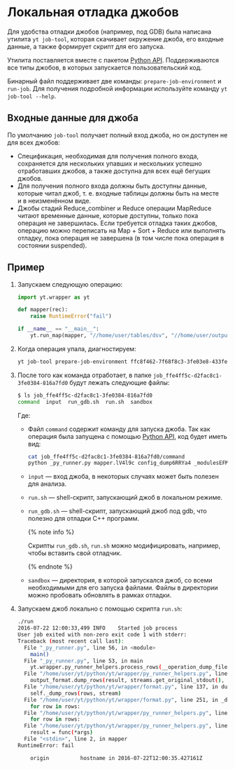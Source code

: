 # Локальная отладка джобов

Для удобства отладки джобов (например, под GDB) была написана утилита `yt job-tool`, которая скачивает окружение джоба, его входные данные, а также формирует скрипт для его запуска.

Утилита поставляется вместе с пакетом [Python API](../../../api/python/start.md). Поддерживаются все типы джобов, в которых запускается пользовательский код.

Бинарный файл поддерживает две команды: `prepare-job-environment` и `run-job`. Для получения подробной информации используйте команду `yt job-tool --help`.

## Входные данные для джоба

По умолчанию `job-tool` получает полный вход джоба, но он доступен не для всех джобов:

* Спецификация, необходимая для получения полного входа, сохраняется для нескольких упавших и нескольких успешно отработавших джобов, а также доступна для всех ещё бегущих джобов.
* Для получения полного входа должны быть доступны данные, которые читал джоб, т. е. входные таблицы должны быть на месте и в неизменённом виде.
* Джобы стадий Reduce_combiner и Reduce операции MapReduce читают временные данные, которые доступны, только пока операция не завершилась. Если требуется отладка таких джобов, операцию можно переписать на Map + Sort + Reduce или выполнять отладку, пока операция не завершена (в том числе пока операция в состоянии suspended).

## Пример

1. Запускаем следующую операцию:

    ```python
    import yt.wrapper as yt

    def mapper(rec):
        raise RuntimeError("fail")

    if __name__ == "__main__":
        yt.run_map(mapper, "//home/user/tables/dsv", "//home/user/output", format="dsv")
    ```

2. Когда операция упала, диагностируем:

    ```bash
    yt job-tool prepare-job-environment ffc8f462-7f68f8c3-3fe03e8-433fe11f ffe4ff5c-d2fac8c1-3fe0384-816a7fd0
    ```

3. После того как команда отработает, в папке `job_ffe4ff5c-d2fac8c1-3fe0384-816a7fd0` будут лежать следующие файлы:

    ```bash
    $ ls job_ffe4ff5c-d2fac8c1-3fe0384-816a7fd0
    command  input  run_gdb.sh  run.sh  sandbox
    ```

    Где:

    * Файл `command` содержит команду для запуска джоба. Так как операция была запущена с помощью [Python API](../../../api/python/start.md), код будет иметь вид:

      ```bash
      cat job_ffe4ff5c-d2fac8c1-3fe0384-816a7fd0/command
      python _py_runner.py mapper.lV4l9c config_dump6RRYa4 _modulesEFMotR _main_moduleJALUsC.py _main_module PY_SOURCE%
      ```

    * `input` — вход джоба, в некоторых случаях может быть полезен для анализа.
    * `run.sh` — shell-скрипт, запускающий джоб в локальном режиме.
    * `run_gdb.sh` — shell-скрипт, запускающий джоб под gdb, что полезно для отладки C++ программ.
    
      {% note info %}

      Скрипты `run_gdb.sh`, `run.sh` можно модифицировать, например, чтобы вставить свой отладчик.

      {% endnote %}

    * `sandbox` — директория, в которой запускался джоб, со всеми необходимыми для его запуска файлами.
      Файлы в директории можно пробовать обновлять в рамках отладки.


4. Запускаем джоб локально с помощью скрипта `run.sh`:

    ```bash
    ./run
    2016-07-22 12:00:33,499 INFO    Started job process
    User job exited with non-zero exit code 1 with stderr:
    Traceback (most recent call last):
      File "_py_runner.py", line 56, in <module>
        main()
      File "_py_runner.py", line 53, in main
        yt.wrapper.py_runner_helpers.process_rows(__operation_dump_filename, __config_dump_filename, start_time=start_time)
      File "/home/user/yt/python/yt/wrapper/py_runner_helpers.py", line 154, in process_rows
        output_format.dump_rows(result, streams.get_original_stdout(), raw=raw)
      File "/home/user/yt/python/yt/wrapper/format.py", line 137, in dump_rows
        self._dump_rows(rows, stream)
      File "/home/user/yt/python/yt/wrapper/format.py", line 251, in _dump_rows
        for row in rows:
      File "/home/user/yt/python/yt/wrapper/py_runner_helpers.py", line 89, in process_frozen_dict
        for row in rows:
      File "/home/user/yt/python/yt/wrapper/py_runner_helpers.py", line 49, in generator
        result = func(*args)
      File "<stdin>", line 2, in mapper
    RuntimeError: fail

        origin          hostname in 2016-07-22T12:00:35.427161Z
    ```




